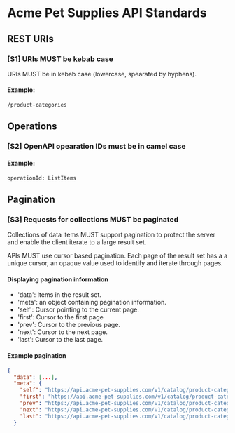 # Acme Pet Supplies API Standards

## REST URIs

### [S1] URIs MUST be kebab case

URIs MUST be in kebab case (lowercase, spearated by hyphens).

#### Example:

`/product-categories`

## Operations

### [S2] OpenAPI opearation IDs must be in camel case

#### Example:

`operationId: ListItems`

## Pagination

### [S3] Requests for collections MUST be paginated

Collections of data items MUST support pagination to protect the server and enable the client iterate to a large result set.

APIs MUST use cursor based pagination. Each page of the result set has a a unique cursor, an opaque value used to identify and iterate through pages.

#### Displaying pagination information

- 'data': Items in the result set.
- 'meta': an object containing pagination information.
- 'self': Cursor pointing to the current page.
- 'first': Cursor to the first page
- 'prev': Cursor to the previous page.
- 'next': Cursor to the next page.
- 'last': Cursor to the last page.

#### Example pagination

```json
{
  "data": [...],
  "meta": {
    "self": "https://api.acme-pet-supplies.com/v1/catalog/product-categories?cursor=<current-page>",
    "first": "https://api.acme-pet-supplies.com/v1/catalog/product-categories?cursor=<first-page>",
    "prev": "https://api.acme-pet-supplies.com/v1/catalog/product-categories?cursor=<previous-page>",
    "next": "https://api.acme-pet-supplies.com/v1/catalog/product-categories?cursor=<next-page>",
    "last": "https://api.acme-pet-supplies.com/v1/catalog/product-categories?cursor=<last-page>"
  }
```
